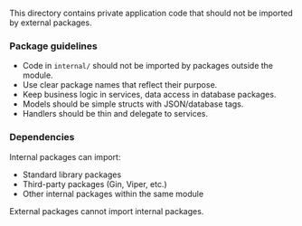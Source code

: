 This directory contains private application code that should not be imported by external packages.

### Package guidelines

- Code in `internal/` should not be imported by packages outside the module.
- Use clear package names that reflect their purpose.
- Keep business logic in services, data access in database packages.
- Models should be simple structs with JSON/database tags.
- Handlers should be thin and delegate to services.

### Dependencies

Internal packages can import:

- Standard library packages
- Third-party packages (Gin, Viper, etc.)
- Other internal packages within the same module

External packages cannot import internal packages.
